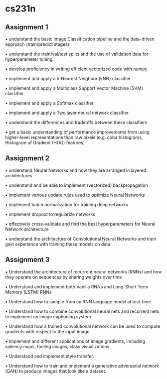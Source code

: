 # cs231n

## Assignment 1
• understand the basic Image Classification pipeline and the data-driven approach (train/predict stages)

• understand the train/val/test splits and the use of validation data for hyperparameter tuning.

• develop proficiency in writing efficient vectorized code with numpy

• implement and apply a k-Nearest Neighbor (kNN) classifier

• implement and apply a Multiclass Support Vector Machine (SVM) classifier

• implement and apply a Softmax classifier

• implement and apply a Two layer neural network classifier

• understand the differences and tradeoffs between these classifiers

• get a basic understanding of performance improvements from using higher-level representations than raw pixels (e.g. color histograms, Histogram of Gradient (HOG) features)

## Assignment 2
• understand Neural Networks and how they are arranged in layered architectures

• understand and be able to implement (vectorized) backpropagation

• implement various update rules used to optimize Neural Networks

• implement batch normalization for training deep networks

• implement dropout to regularize networks

• effectively cross-validate and find the best hyperparameters for Neural Network architecture

• understand the architecture of Convolutional Neural Networks and train gain experience with training these models on data

## Assignment 3
• Understand the architecture of recurrent neural networks (RNNs) and how they operate on sequences by sharing weights over time

• Understand and implement both Vanilla RNNs and Long-Short Term Memory (LSTM) RNNs

• Understand how to sample from an RNN language model at test-time

• Understand how to combine convolutional neural nets and recurrent nets to implement an image captioning system

• Understand how a trained convolutional network can be used to compute gradients with respect to the input image

• Implement and different applications of image gradients, including saliency maps, fooling images, class visualizations.

• Understand and implement style transfer.

• Understand how to train and implement a generative adversarial network (GAN) to produce images that look like a dataset.
